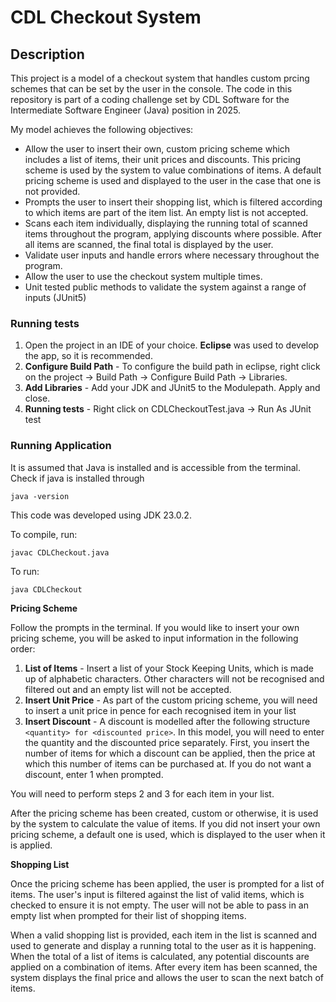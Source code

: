 # CDL Checkout System

## Description
This project is a model of a checkout system that handles custom prcing schemes that can be set by the user in the console. The code in this repository is part of a coding challenge set by CDL Software for the Intermediate Software Engineer (Java) position in 2025. 

My model achieves the following objectives:
* Allow the user to insert their own, custom pricing scheme which includes a list of items, their unit prices and discounts. This pricing scheme is used by the system to value combinations of items. A default pricing scheme is used and displayed to the user in the case that one is not provided. 
* Prompts the user to insert their shopping list, which is filtered according to which items are part of the item list. An empty list is not accepted. 
* Scans each item individually, displaying the running total of scanned items throughout the program, applying discounts where possible. After all items are scanned, the final total is displayed by the user. 
* Validate user inputs and handle errors where necessary throughout the program.
* Allow the user to use the checkout system multiple times.
* Unit tested public methods to validate the system against a range of inputs (JUnit5)

### Running tests

1. Open the project in an IDE of your choice. **Eclipse** was used to develop the app, so it is recommended.
2. **Configure Build Path** - To configure the build path in eclipse, right click on the project -> Build Path -> Configure Build Path -> Libraries.
3. **Add Libraries** - Add your JDK and JUnit5 to the Modulepath. Apply and close.
4. **Running tests** - Right click on CDLCheckoutTest.java -> Run As JUnit test

### Running Application
It is assumed that Java is installed and is accessible from the terminal. Check if java is installed through 
```
java -version
```
This code was developed using JDK 23.0.2.

To compile, run:
```
javac CDLCheckout.java
```
To run:
```
java CDLCheckout
```

**Pricing Scheme**

Follow the prompts in the terminal. If you would like to insert your own pricing scheme, you will be asked to input information in the following order: 

1. **List of Items** - Insert a list of your Stock Keeping Units, which is made up of alphabetic characters. Other characters will not be recognised and filtered out and an empty list will not be accepted. 
2. **Insert Unit Price** - As part of the custom pricing scheme, you will need to insert a unit price in pence for each recognised item in your list
3. **Insert Discount** - A discount is modelled after the following structure ```<quantity> for <discounted price>```. In this model, you will need to enter the quantity and the discounted price separately. First, you insert the number of items for which a discount can be applied, then the price at which this number of items can be purchased at. If you do not want a discount, enter 1 when prompted.  

You will need to perform steps 2 and 3 for each item in your list.

After the pricing scheme has been created, custom or otherwise, it is used by the system to calculate the value of items. If you did not insert your own pricing scheme, a default one is used, which is displayed to the user when it is applied. 

**Shopping List**

Once the pricing scheme has been applied, the user is prompted for a list of items. The user's input is filtered against the list of valid items, which is checked to ensure it is not empty. The user will not be able to pass in an empty list when prompted for their list of shopping items. 

When a valid shopping list is provided, each item in the list is scanned and used to generate and display a running total to the user as it is happening. When the total of a list of items is calculated, any potential discounts are applied on a combination of items. After every item has been scanned, the system displays the final price and allows the user to scan the next batch of items.

